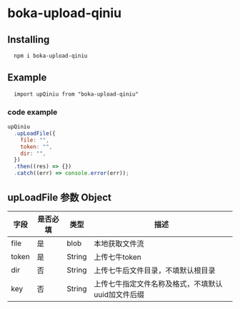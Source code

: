# boka-upload-qiniu

## Installing

```
  npm i boka-upload-qiniu
```

## Example

```
  import upQiniu from "boka-upload-qiniu"
```

### code example

```javascript
upQiniu
  .upLoadFile({
    file: "",
    token: "",
    dir: "",
  })
  .then((res) => {})
  .catch((err) => console.error(err));
```


## upLoadFile 参数 Object

|  字段   | 是否必填  | 类型  | 描述  |
|  ----  | ----  | ----  | ----  |
| file  | 是 | blob | 本地获取文件流 |
| token  | 是 | String | 上传七牛token |
| dir  | 否 | String | 上传七牛后文件目录，不填默认根目录 |
| key  | 否 | String | 上传七牛指定文件名称及格式，不填默认uuid加文件后缀 |
